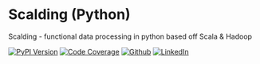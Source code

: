 # Scalding (Python)
Scalding - functional data processing in python based off Scala &amp; Hadoop


[![PyPI Version](https://img.shields.io/badge/Version-0.0.1-3775A9?style=plastic&logo=PyPi)](https://pypi.org/project/scalding/)
[![Code Coverage](https://img.shields.io/badge/CodeCoverage-99p-F01F7A?style=plastic&logo=CodeCov)](https://github.com/social-learning/scalding-py)
[![Github](https://img.shields.io/badge/GitHub-TensorMap-181717?style=plastic&logo=GitHub)](https://github.com/social-learning/scalding-py)
[![LinkedIn](https://img.shields.io/badge/LinkedIn-CodeForAll-0077B5?style=plastic&logo=LinkedIn)](https://www.linkedin.com/company/codeforall/)